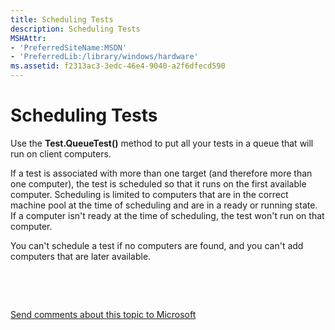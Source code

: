 ```yaml
---
title: Scheduling Tests
description: Scheduling Tests
MSHAttr:
- 'PreferredSiteName:MSDN'
- 'PreferredLib:/library/windows/hardware'
ms.assetid: f2313ac3-3edc-46e4-9040-a2f6dfecd590
---
```


# Scheduling Tests


Use the **Test.QueueTest()** method to put all your tests in a queue that will run on client computers.

If a test is associated with more than one target (and therefore more than one computer), the test is scheduled so that it runs on the first available computer. Scheduling is limited to computers that are in the correct machine pool at the time of scheduling and are in a ready or running state. If a computer isn't ready at the time of scheduling, the test won't run on that computer.

You can't schedule a test if no computers are found, and you can't add computers that are later available.

 

 

[Send comments about this topic to Microsoft](mailto:wsddocfb@microsoft.com?subject=Documentation%20feedback%20%5Bp_hlk_om\p_hlk%5D:%20Scheduling%20Tests%20%20RELEASE:%20%288/1/2017%29&body=%0A%0APRIVACY%20STATEMENT%0A%0AWe%20use%20your%20feedback%20to%20improve%20the%20documentation.%20We%20don't%20use%20your%20email%20address%20for%20any%20other%20purpose,%20and%20we'll%20remove%20your%20email%20address%20from%20our%20system%20after%20the%20issue%20that%20you're%20reporting%20is%20fixed.%20While%20we're%20working%20to%20fix%20this%20issue,%20we%20might%20send%20you%20an%20email%20message%20to%20ask%20for%20more%20info.%20Later,%20we%20might%20also%20send%20you%20an%20email%20message%20to%20let%20you%20know%20that%20we've%20addressed%20your%20feedback.%0A%0AFor%20more%20info%20about%20Microsoft's%20privacy%20policy,%20see%20http://privacy.microsoft.com/en-us/default.aspx. "Send comments about this topic to Microsoft")




